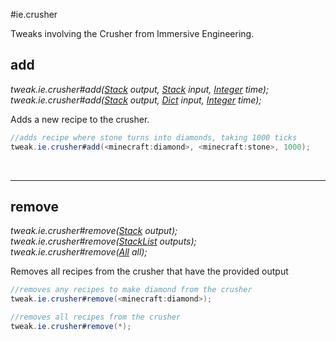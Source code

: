 #ie.crusher

Tweaks involving the Crusher from Immersive Engineering.

## add
*tweak.ie.crusher#add([Stack](/arguments/stack) output, [Stack](/arguments/stack) input, [Integer](/arguments/integer) time);*  
*tweak.ie.crusher#add([Stack](/arguments/stack) output, [Dict](/arguments/dict) input, [Integer](/arguments/integer) time);*

Adds a new recipe to the crusher.
```java
//adds recipe where stone turns into diamonds, taking 1000 ticks
tweak.ie.crusher#add(<minecraft:diamond>, <minecraft:stone>, 1000);
```
<br>

---
## remove
*tweak.ie.crusher#remove([Stack](/arguments/stack) output);*  
*tweak.ie.crusher#remove([StackList](/arguments/stacklist) outputs);*  
*tweak.ie.crusher#remove([All](/arguments/all) all);*

Removes all recipes from the crusher that have the provided output
```java
//removes any recipes to make diamond from the crusher
tweak.ie.crusher#remove(<minecraft:diamond>);

//removes all recipes from the crusher
tweak.ie.crusher#remove(*);
```